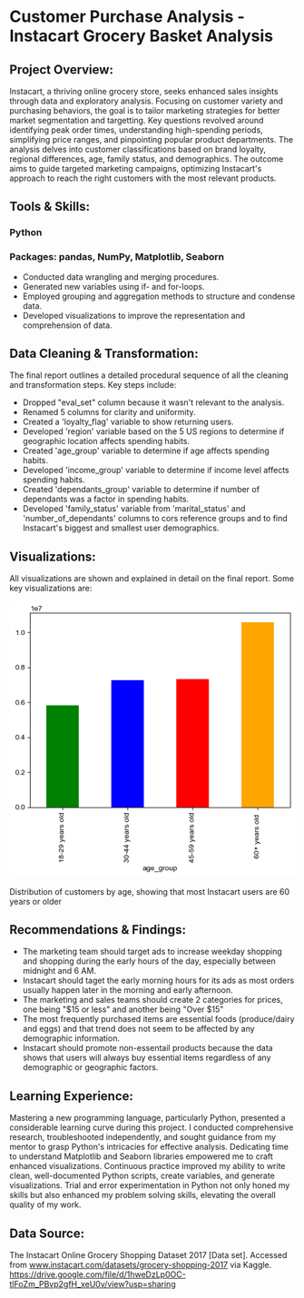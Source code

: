 # Customer Purchase Analysis - Instacart Grocery Basket Analysis

## Project Overview:
Instacart, a thriving online grocery store, seeks enhanced sales insights through data and exploratory analysis. Focusing on customer variety and purchasing behaviors, the goal is to tailor marketing strategies for better market segmentation and targetting. Key questions revolved around identifying peak order times, understanding high-spending periods, simplifying price ranges, and pinpointing popular product departments. The analysis delves into customer classifications based on brand loyalty, regional differences, age, family status, and demographics. The outcome aims to guide targeted marketing campaigns, optimizing Instacart's approach to reach the right customers with the most relevant products.

## Tools & Skills:
### Python
### Packages: pandas, NumPy, Matplotlib, Seaborn
+ Conducted data wrangling and merging procedures.
+ Generated new variables using if- and for-loops.
+ Employed grouping and aggregation methods to structure and condense data.
+ Developed visualizations to improve the representation and comprehension of data.

## Data Cleaning & Transformation:
The final report outlines a detailed procedural sequence of all the cleaning and transformation steps. Key steps include:
+ Dropped "eval_set" column because it wasn't relevant to the analysis.
+ Renamed 5 columns for clarity and uniformity.
+ Created a 'loyalty_flag' variable to show returning users.
+ Developed 'region' variable based on the 5 US regions to determine if geographic location affects spending habits.
+ Created 'age_group' variable to determine if age affects spending habits.
+ Developed 'income_group' variable to determine if income level affects spending habits.
+ Created 'dependants_group' variable to determine if number of dependants was a factor in spending habits.
+ Developed 'family_status' variable from 'marital_status' and 'number_of_dependants' columns to cors reference groups and to find Instacart's biggest and smallest user demographics.

## Visualizations:
All visualizations are shown and explained in detail on the final report. Some key visualizations are:

![Distribution of customers by age, showing that most Instacart users are 60 years or older](Visualizations/Age/bar_customers_by_age.png)

Distribution of customers by age, showing that most Instacart users are 60 years or older



## Recommendations & Findings:
+ The marketing team should target ads to increase weekday shopping and shopping during the early hours of the day, especially between midnight and 6 AM.
+ Instacart should taget the early morning hours for its ads as most orders usually happen later in the morning and early afternoon.
+ The marketing and sales teams should create 2 categories for prices, one being "$15 or less" and another being "Over $15"
+ The most frequently purchased items are essential foods (produce/dairy and eggs) and that trend does not seem to be affected by any demographic information. 
+ Instacart should promote non-essentail products because the data shows that users will always buy essential items regardless of any demographic or geographic factors.

## Learning Experience:
Mastering a new programming language, particularly Python, presented a considerable learning curve during this project. I conducted comprehensive research, troubleshooted independently, and sought guidance from my mentor to grasp Python's intricacies for effective analysis. Dedicating time to understand Matplotlib and Seaborn libraries empowered me to craft enhanced visualizations. Continuous practice improved my ability to write clean, well-documented Python scripts, create variables, and generate visualizations. Trial and error experimentation in Python not only honed my skills but also enhanced my problem solving skills, elevating the overall quality of my work.

## Data Source:
The Instacart Online Grocery Shopping Dataset 2017 [Data set]. Accessed from www.instacart.com/datasets/grocery-shopping-2017 via Kaggle. https://drive.google.com/file/d/1hweDzLp0OC-tlFoZm_PBvp2gfH_xeU0v/view?usp=sharing
